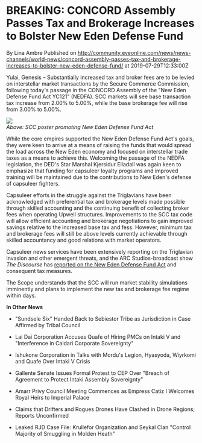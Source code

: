 # BREAKING: CONCORD Assembly Passes Tax and Brokerage Increases to Bolster New Eden Defense Fund
By Lina Ambre
Published on http://community.eveonline.com/news/news-channels/world-news/concord-assembly-passes-tax-and-brokerage-increases-to-bolster-new-eden-defense-fund/ at 2019-07-29T12:33:00Z

Yulai, Genesis – Substantially increased tax and broker fees are to be levied on interstellar market transactions by the Secure Commerce Commission, following today's passage in the CONCORD Assembly of the "New Eden Defense Fund Act YC121" (NEDFA). SCC markets will see base transaction tax increase from 2.00% to 5.00%, while the base brokerage fee will rise from 3.00% to 5.00%.

![](https://web.ccpgamescdn.com/fiction/eveonline/worldnews/images/nedfa_poster.png)  
_Above: SCC poster promoting New Eden Defense Fund Act_

While the core empires supported the New Eden Defense Fund Act's goals, they were keen to arrive at a means of raising the funds that would spread the load across the New Eden economy and focused on interstellar trade taxes as a means to achieve this. Welcoming the passage of the NEDFA legislation, the DED's Star Marshal Kjersidur Elladall was again keen to emphasize that funding for capsuleer loyalty programs and improved training will be maintained due to the contributions to New Eden's defense of capsuleer fighters.

Capsuleer efforts in the struggle against the Triglavians have been acknowledged with preferential tax and brokerage levels made possible through skilled accounting and the continuing benefit of collecting broker fees when operating Upwell structures. Improvements to the SCC tax code will allow efficient accounting and brokerage negotiations to gain improved savings relative to the increased base tax and fess. However, minimum tax and brokerage fees will still be above levels currently achievable through skilled accountancy and good relations with market operators.

Capsuleer news services have been extensively reporting on the Triglavian invasion and other emergent threats, and the ARC Studios-broadcast show _The Discourse_ has [reported on the New Eden Defense Fund Act](https://www.youtube.com/watch?v=kEHvLDj6Sg4) and consequent tax measures.

The Scope understands that the SCC will run market stability simulations imminently and plans to implement the new tax and brokerage fee regime within days.

**In Other News**

- "Sundsele Six" Handed Back to Sebiestor Tribe as Jurisdiction in Case Affirmed by Tribal Council

- Lai Dai Corporation Accuses Quafe of Hiring PMCs on Intaki V and "Interference in Caldari Corporate Sovereignty"

- Ishukone Corporation in Talks with Mordu's Legion, Hyasyoda, Wiyrkomi and Quafe Over Intaki V Crisis

- Gallente Senate Issues Formal Protest to CEP Over "Breach of Agreement to Protect Intaki Assembly Sovereignty"

- Amarr Privy Council Meeting Commences as Empress Catiz I Welcomes Royal Heirs to Imperial Palace

- Claims that Drifters and Rogues Drones Have Clashed in Drone Regions; Reports Unconfirmed

- Leaked RJD Case File: Krullefor Organization and Seykal Clan "Control Majority of Smuggling in Molden Heath"

&nbsp;

